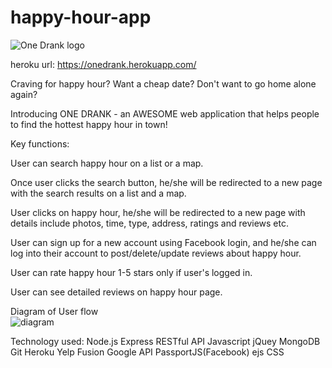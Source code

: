 # happy-hour-app



![One Drank logo](http://i.imgur.com/TOyqOgN.png)

heroku url: https://onedrank.herokuapp.com/

Craving for happy hour? Want a cheap date? Don't want to go home alone again?

Introducing ONE DRANK - an AWESOME web application that helps people to find the hottest happy hour in town!

Key functions:

User can search happy hour on a list or a map.

Once user clicks the search button, he/she will be redirected to a new page with the search results on a list and a map.

User clicks on happy hour, he/she will be redirected to a new page with details include photos, time, type, address, ratings and reviews etc.

User can sign up for a new account using Facebook login, and he/she can log into their account to post/delete/update reviews about happy hour.

User can rate happy hour 1-5 stars only if user's logged in.

User can see detailed reviews on happy hour page.

Diagram of User flow
<br>
![diagram](http://i.imgur.com/nigPqeO.png)


Technology used:
Node.js
Express
RESTful API
Javascript
jQuey
MongoDB
Git
Heroku
Yelp Fusion
Google API
PassportJS(Facebook)
ejs
CSS
